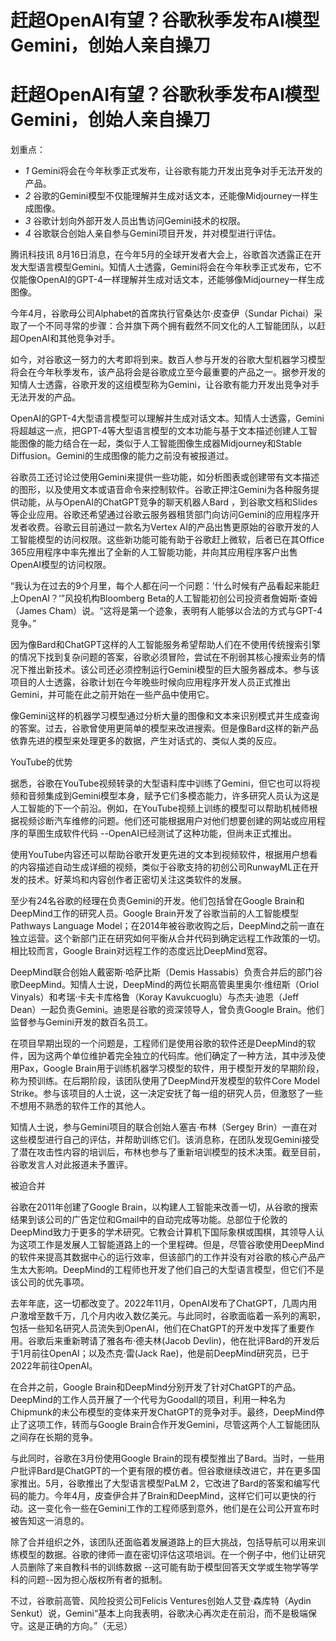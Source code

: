 # 赶超OpenAI有望？谷歌秋季发布AI模型Gemini，创始人亲自操刀

# 赶超OpenAI有望？谷歌秋季发布AI模型Gemini，创始人亲自操刀

划重点：

  * _1_ Gemini将会在今年秋季正式发布，让谷歌有能力开发出竞争对手无法开发的产品。
  * _2_ 谷歌的Gemini模型不仅能理解并生成对话文本，还能像Midjourney一样生成图像。
  * _3_ 谷歌计划向外部开发人员出售访问Gemini技术的权限。
  * _4_ 谷歌联合创始人亲自参与Gemini项目开发，并对模型进行评估。

腾讯科技讯
8月16日消息，在今年5月的全球开发者大会上，谷歌首次透露正在开发大型语言模型Gemini。知情人士透露，Gemini将会在今年秋季正式发布，它不仅能像OpenAI的GPT-4一样理解并生成对话文本，还能够像Midjourney一样生成图像。

今年4月，谷歌母公司Alphabet的首席执行官桑达尔·皮查伊（Sundar
Pichai）采取了一个不同寻常的步骤：合并旗下两个拥有截然不同文化的人工智能团队，以赶超OpenAI和其他竞争对手。

如今，对谷歌这一努力的大考即将到来。数百人参与开发的谷歌大型机器学习模型将会在今年秋季发布，该产品将会是谷歌成立至今最重要的产品之一。据参开发的知情人士透露，谷歌开发的这组模型称为Gemini，让谷歌有能力开发出竞争对手无法开发的产品。

OpenAI的GPT-4大型语言模型可以理解并生成对话文本。知情人士透露，Gemini将超越这一点，把GPT-4等大型语言模型的文本功能与基于文本描述创建人工智能图像的能力结合在一起，类似于人工智能图像生成器Midjourney和Stable
Diffusion。Gemini的生成图像的能力之前没有被报道过。

谷歌员工还讨论过使用Gemini来提供一些功能，如分析图表或创建带有文本描述的图形，以及使用文本或语音命令来控制软件。谷歌正押注Gemini为各种服务提供动能，从与OpenAI的ChatGPT竞争的聊天机器人Bard
，到谷歌文档和Slides等企业应用。谷歌还希望通过谷歌云服务器租赁部门向访问Gemini的应用程序开发者收费。谷歌云目前通过一款名为Vertex
AI的产品出售更原始的谷歌开发的人工智能模型的访问权限。这些新功能可能有助于谷歌赶上微软，后者已在其Office
365应用程序中率先推出了全新的人工智能功能，并向其应用程序客户出售OpenAI模型的访问权限。

“我认为在过去的9个月里，每个人都在问一个问题：‘什么时候有产品看起来能赶上OpenAI？’”风投机构Bloomberg
Beta的人工智能初创公司投资者詹姆斯·查姆（James Cham）说。“这将是第一个迹象，表明有人能够以合法的方式与GPT-4竞争。”

因为像Bard和ChatGPT这样的人工智能服务希望帮助人们在不使用传统搜索引擎的情况下找到复杂问题的答案，谷歌必须冒险，尝试在不削弱其核心搜索业务的情况下推出新技术。该公司还必须控制运行Gemini模型的巨大服务器成本。参与该项目的人士透露，谷歌计划在今年晚些时候向应用程序开发人员正式推出Gemini，并可能在此之前开始在一些产品中使用它。

像Gemini这样的机器学习模型通过分析大量的图像和文本来识别模式并生成查询的答案。过去，谷歌曾使用更简单的模型来改进搜索。但是像Bard这样的新产品依靠先进的模型来处理更多的数据，产生对话式的、类似人类的反应。

YouTube的优势

据悉，谷歌在YouTube视频转录的大型语料库中训练了Gemini，但它也可以将视频和音频集成到Gemini模型本身，赋予它们多模态能力，许多研究人员认为这是人工智能的下一个前沿。例如，在YouTube视频上训练的模型可以帮助机械师根据视频诊断汽车维修的问题。他们还可能根据用户对他们想要创建的网站或应用程序的草图生成软件代码
--OpenAI已经测试了这种功能，但尚未正式推出。

使用YouTube内容还可以帮助谷歌开发更先进的文本到视频软件，根据用户想看的内容描述自动生成详细的视频，类似于谷歌支持的初创公司RunwayML正在开发的技术。好莱坞和内容创作者正密切关注这类软件的发展。

至少有24名谷歌的经理在负责Gemini的开发。他们包括曾在Google Brain和DeepMind工作的研究人员。Google
Brain开发了谷歌当前的人工智能模型Pathways Language
Model；在2014年被谷歌收购之后，DeepMind之前一直在独立运营。这个新部门正在研究如何平衡从合并代码到确定远程工作政策的一切。相比较而言，Google
Brain对远程工作的态度远比DeepMind宽容。

DeepMind联合创始人戴密斯·哈萨比斯（Demis
Hassabis）负责合并后的部门谷歌DeepMind。知情人士说，DeepMind的两位长期高管奥里奥尔·维纽斯（Oriol
Vinyals）和考瑞·卡夫卡库格鲁（Koray Kavukcuoglu）与杰夫·迪恩（Jeff
Dean）一起负责Gemini。迪恩是谷歌的资深领导人，曾负责Google Brain。他们监督参与Gemini开发的数百名员工。

在项目早期出现的一个问题是，工程师们是使用谷歌的软件还是DeepMind的软件，因为这两个单位维护着完全独立的代码库。他们确定了一种方法，其中涉及使用Pax，Google
Brain用于训练机器学习模型的软件，用于模型开发的早期阶段，称为预训练。在后期阶段，该团队使用了DeepMind开发模型的软件Core Model
Strike。参与该项目的人士说，这一决定安抚了每一组的研究人员，但激怒了一些不想用不熟悉的软件工作的其他人。

知情人士说，参与Gemini项目的联合创始人塞吉·布林（Sergey
Brin）一直在对这些模型进行自己的评估，并帮助训练它们。该消息称，在团队发现Gemini接受了潜在攻击性内容的培训后，布林也参与了重新培训模型的技术决策。截至目前，谷歌发言人对此报道未予置评。

被迫合并

谷歌在2011年创建了Google
Brain，以构建人工智能来改善一切，从谷歌的搜索结果到该公司的广告定位和Gmail中的自动完成等功能。总部位于伦敦的DeepMind致力于更多的学术研究。它教会计算机下国际象棋或围棋，其领导人认为这项工作是发展人工智能道路上的一个里程碑。但是，尽管谷歌使用DeepMind的软件来提高其数据中心的运行效率，但该部门的工作并没有对谷歌的核心产品产生太大影响。DeepMind的工程师也开发了他们自己的大型语言模型，但它们不是该公司的优先事项。

去年年底，这一切都改变了。2022年11月，OpenAI发布了ChatGPT，几周内用户激增至数千万，几个月内收入数亿美元。与此同时，谷歌面临着一系列的离职，包括一些知名研究人员流失到OpenAI，他们在ChatGPT的开发中发挥了重要作用。谷歌后来重新聘请了雅各布·德夫林(Jacob
Devlin)，他在批评Bard的开发后于1月前往OpenAI；以及杰克·雷(Jack
Rae)，他是前DeepMind研究员，已于2022年前往OpenAI。

在合并之前，Google
Brain和DeepMind分别开发了针对ChatGPT的产品。DeepMind的工作人员开展了一个代号为Goodall的项目，利用一种名为Chipmunk的未公布模型的变体来开发ChatGPT的竞争对手。最终，DeepMind停止了这项工作，转而与Google
Brain合作开发Gemini，尽管这两个人工智能团队之间存在长期的竞争。

与此同时，谷歌在3月份使用Google
Brain的现有模型推出了Bard。当时，一些用户批评Bard是ChatGPT的一个更有限的模仿者。但谷歌继续改进它，并在更多国家推出。5月，谷歌推出了大型语言模型PaLM
2，它改进了Bard的答案和编写代码的能力。今年4月，皮查伊合并了Brain和DeepMind，这样它们可以更快的行动。这一变化令一些在Gemini工作的工程师感到意外，他们是在公司公开宣布时被告知这一消息的。

除了合并组织之外，该团队还面临着发展道路上的巨大挑战，包括导航可以用来训练模型的数据。谷歌的律师一直在密切评估这项培训。在一个例子中，他们让研究人员删除了来自教科书的训练数据
--这可能有助于模型回答天文学或生物学等学科的问题--因为担心版权所有者的抵制。

不过，谷歌前高管、风险投资公司Felicis Ventures创始人艾登·森库特（Aydin
Senkut）说，Gemini“基本上向我表明，谷歌决心再次走在前沿，而不是极端保守。这是正确的方向。”（无忌）

